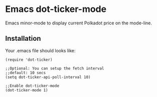 Emacs dot-ticker-mode
=====================

Emacs minor-mode to display current Polkadot price on the mode-line.

Installation
------------

Your .emacs file should looks like:

    (require 'dot-ticker)

    ;;Optional: You can setup the fetch interval
    ;;default: 10 secs
    (setq dot-ticker-api-poll-interval 10)

    ;;Enable dot-ticker-mode
    (dot-ticker-mode 1)
